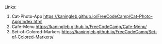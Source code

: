Links:
1) Cat-Photo-App
https://kaningleb.github.io/FreeCodeCamp/Cat-Photo-App/Index.html
2) Cafe-Menu
https://kaningleb.github.io/FreeCodeCamp/Cafe-Menu/
3) Set-of-Colored-Markers 
https://kaningleb.github.io/FreeCodeCamp/Set-of-Colored-Markers/
